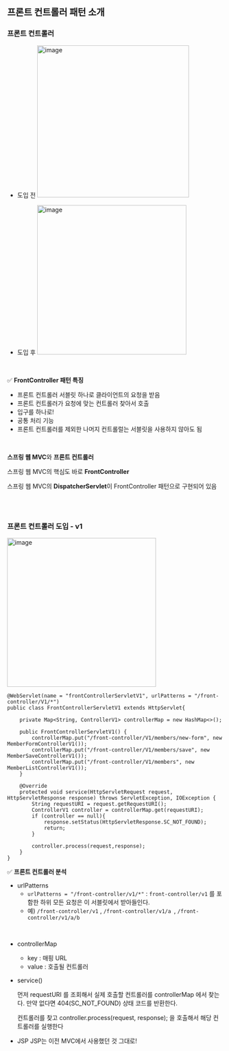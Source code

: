 ## 프론트 컨트롤러 패턴 소개


### 프론트 컨트롤러

- 도입 전
    <img width="354" alt="image" src="https://user-images.githubusercontent.com/81572478/230089201-2df7f677-57ba-478c-af29-3ad2e167a865.png">

- 도입 후
    <img width="348" alt="image" src="https://user-images.githubusercontent.com/81572478/230089410-2447a4c1-cdf7-40f3-aadb-b825b1157020.png">

<BR>

✅ **FrontController 패턴 특징**
- 프론트 컨트롤러 서블릿 하나로 클라이언트의 요청을 받음
- 프론트 컨트롤러가 요청에 맞는 컨트롤러 찾아서 호출
- 입구를 하나로!
- 공통 처리 기능
- 프론트 컨트롤러를 제외한 나머지 컨트롤럴는 서블릿을 사용하지 않아도 됨

<br>

**스프링 웹 MVC**와 **프론트 컨트롤러**

스프링 웹 MVC의 핵심도 바로 **FrontController**

스프링 웹 MVC의 **DispatcherServlet**이 FrontController 패턴으로 구현되어 있음

<br><Br>

### 프론트 컨트롤러 도입 - v1

<img width="347" alt="image" src="https://user-images.githubusercontent.com/81572478/230090572-a801afa3-e3dc-4946-bd42-e447ecafbfa3.png">

<br>

```
@WebServlet(name = "frontControllerServletV1", urlPatterns = "/front-controller/V1/*")
public class FrontControllerServletV1 extends HttpServlet{

    private Map<String, ControllerV1> controllerMap = new HashMap<>();

    public FrontControllerServletV1() {
        controllerMap.put("/front-controller/V1/members/new-form", new MemberFormControllerV1());
        controllerMap.put("/front-controller/V1/members/save", new MemberSaveControllerV1());
        controllerMap.put("/front-controller/V1/members", new MemberListControllerV1());
    }

    @Override
    protected void service(HttpServletRequest request, HttpServletResponse response) throws ServletException, IOException {
        String requestURI = request.getRequestURI();
        ControllerV1 controller = controllerMap.get(requestURI);
        if (controller == null){
            response.setStatus(HttpServletResponse.SC_NOT_FOUND);
            return;
        }

        controller.process(request,response);
    }
}
```

✅ **프론트 컨트롤러 분석**

- urlPatterns
    - `urlPatterns = "/front-controller/v1/*"` : `front-controller/v1` 를 포함한 하위 모든 요청은
이 서블릿에서 받아들인다.
    - 예) `/front-controller/v1` , `/front-controller/v1/a `, `/front-controller/v1/a/b`

<br>

- controllerMap
    - key : 매핑 URL
    - value : 호출될 컨트롤러

- service()

    먼저 requestURI 를 조회해서 실제 호출할 컨트롤러를 controllerMap 에서 찾는다. 만약 없다면
    404(SC_NOT_FOUND) 상태 코드를 반환한다.

    컨트롤러를 찾고 controller.process(request, response); 을 호출해서 해당 컨트롤러를 실행한다

- JSP
    JSP는 이전 MVC에서 사용했던 것 그대로!